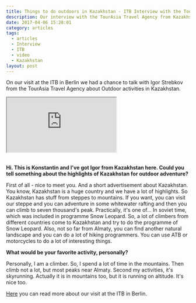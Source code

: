 ```yaml
---
title: Things to do outdoors in Kazakhstan - ITB Interview with the TourAsia Travel Agency
description: Our interview with the TourAsia Travel Agency from Kazakhstan at the ITB in Berlin
date: 2017-04-06 15:28:01
category: articles
tags:
  - articles
  - Interview
  - ITB
  - video
  - Kazakhstan
layout: post
---
```

On our visit at the ITB in Berlin we had a chance to talk with Igor Strebkov from the TourAsia Travel Agency about Outdoor activities in Kazakhstan.

<div class="embed-responsive embed-responsive-16by9">
  <iframe class="embed-responsive-item" src="https://www.youtube.com/embed/t-TTL9wgD3o"></iframe>
</div>
<br>

<!--more-->

**Hi. This is Konstantin and I've got Igor from Kazakhstan here. Could you tell something about the highlights of Kazakhstan for outdoor adventure?**

First of all - nice to meet you. And a short advertisement about Kazakhstan. You know, Kazakhstan is a huge country and we have a lot of highlights. So Kazakhstan has stuff from steppes to mountains. If you want, you can visit our steppe and you can adventure in some whitewater rafting and then you can climb to seven thousand's peak. Practically, it's one of... In soviet time, which was included in programme Snow Leopard. So, a lot of climbers from different countries come to Kazakhstan and try to do the programme of Snow Leopard. Also, not so far from Almaty, you can find another natural landscape and you can do a lot of hiking programmers. You can use ATB or motorcycles to do a lot of interesting things.

**What would be your favorite activity, personally?**

Personally, I am a climber. So, I spend a lot of time in the mountains. Then climb not a lot, but most peaks near Almaty. Second my activities, it's skyrunning. Actually it is in mountains too, but it is running on altitude. It's nice too.

<a href="http://www.hikeventures.com/ITB-2017/">Here</a> you can read more about our visit at the ITB in Berlin.
